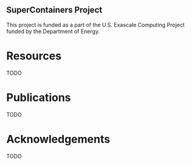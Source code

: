 ## SuperContainers Project

This project is funded as a part of the U.S. Exascale Computing Project funded by the Department of Energy.

# Resources

TODO


# Publications

TODO

# Acknowledgements

TODO
